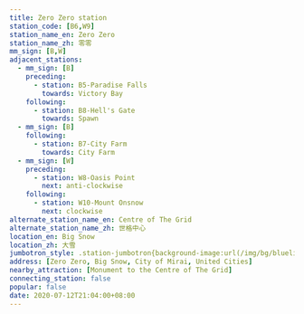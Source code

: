 ```yaml
---
title: Zero Zero station
station_code: [B6,W9]
station_name_en: Zero Zero
station_name_zh: 零零
mm_sign: [B,W]
adjacent_stations:
  - mm_sign: [B]
    preceding:
      - station: B5-Paradise Falls
        towards: Victory Bay
    following:
      - station: B8-Hell's Gate
        towards: Spawn
  - mm_sign: [B]
    following:
      - station: B7-City Farm
        towards: City Farm
  - mm_sign: [W]
    preceding:
      - station: W8-Oasis Point
        next: anti-clockwise
    following:
      - station: W10-Mount Onsnow
        next: clockwise
alternate_station_name_en: Centre of The Grid
alternate_station_name_zh: 世格中心
location_en: Big Snow
location_zh: 大雪
jumbotron_style: .station-jumbotron{background-image:url(/img/bg/blueline.png),url(/img/bg/blueline.png),url(/img/bg/waterfallline.png);background-repeat:no-repeat;background-size:100% 10px,50% 10px,100% 10px;background-position:0 100px,right 130px,0 160px}
address: [Zero Zero, Big Snow, City of Mirai, United Cities]
nearby_attraction: [Monument to the Centre of The Grid]
connecting_station: false
popular: false
date: 2020-07-12T21:04:00+08:00
---
```


